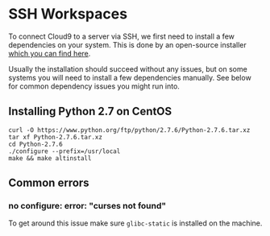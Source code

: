 # SSH Workspaces
To connect Cloud9 to a server via SSH, we first need to install a few dependencies on your system. 
This is done by an open-source installer [which you can find here](https://github.com/c9open/install/).

Usually the installation should succeed without any issues, but on some systems you will need to install a few dependencies manually. See below for common dependency issues you might run into.

## Installing Python 2.7 on CentOS

    curl -O https://www.python.org/ftp/python/2.7.6/Python-2.7.6.tar.xz
    tar xf Python-2.7.6.tar.xz
    cd Python-2.7.6
    ./configure --prefix=/usr/local
    make && make altinstall

## Common errors

### no configure: error: "curses not found"

To get around this issue make sure `glibc-static` is installed on the machine.

